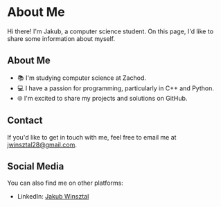 # About Me

Hi there! I'm Jakub, a computer science student. On this page, I'd like to share some information about myself.

## About Me

- 📚 I'm studying computer science at Zachod.
- 💻 I have a passion for programming, particularly in C++ and Python.
- 🌐 I'm excited to share my projects and solutions on GitHub.

## Contact

If you'd like to get in touch with me, feel free to email me at [jwinsztal28@gmail.com](mailto:jwinsztal28@gmail.com).

## Social Media

You can also find me on other platforms:

- LinkedIn: [Jakub Winsztal](https://www.linkedin.com/in/jakub-winsztal/)
